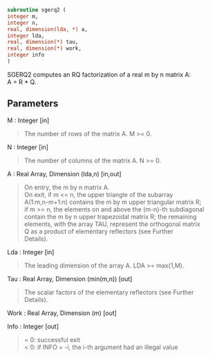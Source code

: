 ```fortran  
subroutine sgerq2 (  
integer m,  
integer n,  
real, dimension(lda, *) a,  
integer lda,  
real, dimension(*) tau,  
real, dimension(*) work,  
integer info  
)  
```  
  
SGERQ2 computes an RQ factorization of a real m by n matrix A:  
A = R * Q.  
  
## Parameters  
M : Integer [in]  
> The number of rows of the matrix A.  M >= 0.  
  
N : Integer [in]  
> The number of columns of the matrix A.  N >= 0.  
  
A : Real Array, Dimension (lda,n) [in,out]  
> On entry, the m by n matrix A.  
> On exit, if m <= n, the upper triangle of the subarray  
> A(1:m,n-m+1:n) contains the m by m upper triangular matrix R;  
> if m >= n, the elements on and above the (m-n)-th subdiagonal  
> contain the m by n upper trapezoidal matrix R; the remaining  
> elements, with the array TAU, represent the orthogonal matrix  
> Q as a product of elementary reflectors (see Further  
> Details).  
  
Lda : Integer [in]  
> The leading dimension of the array A.  LDA >= max(1,M).  
  
Tau : Real Array, Dimension (min(m,n)) [out]  
> The scalar factors of the elementary reflectors (see Further  
> Details).  
  
Work : Real Array, Dimension (m) [out]  
  
Info : Integer [out]  
> = 0: successful exit  
> < 0: if INFO = -i, the i-th argument had an illegal value  
  
